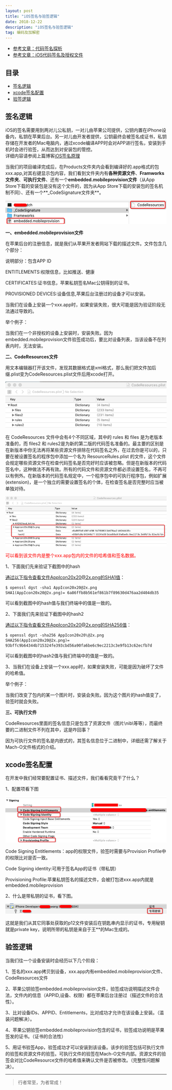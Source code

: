 ```yaml
---
layout: post
title: "iOS签名与验签逻辑"
date: 2018-12-22 
description: "iOS签名与验签逻辑"
tag: 编码及加解密
--- 
```





- [参考文章：代码签名探析](https://blog.csdn.net/youshaoduo/article/details/70842759)
- [参考文章：iOS代码签名及授权文件](https://www.jianshu.com/p/4aab15215fe7)



## 目录
* [签名逻辑](#content0)
* [xcode签名配置](#content1)
* [验签逻辑](#content3)




<!-- ************************************************ -->
## <a id="content1"></a>签名逻辑


iOS的签名需要用到两对儿公私钥，一对儿由苹果公司提供，公钥内置在iPhone设备内，私钥在苹果后台。另一对儿由开发者提供，公钥最终会被签名成证书，私钥存储在开发者的Mac电脑内，通过xcode编译APP时会对APP进行签名，安装到手机时会进行验签，从而达到对安装包的管控。     
详细内容请参阅上篇博客[iOS签名原理](https://jianghuhike.github.io/190102.html)     

当我们的项目编译完成后，在Products文件夹内会看到编译好的.app格式的包xxx.app,对其右键显示包内容，我们看到文件夹内有**各种资源文件**、**Framworks文件夹**、**可执行文件**、还有一个**embedded.mobileprovision文件**（从App Store下载的安装包是没有这个文件的，因为从App Store下载的安装包的签名机制不同）、还有一个**_CodeSignature文件夹**。

<img src="/images/encrypted/sign7.png" alt="img">


**一、embedded.mobileprovision文件**

在苹果后台的注册信息，就是我们从苹果开发者网站下载的描述文件。文件包含几个部分：

说明部分：包含APP ID

ENTITLEMENTS:权限信息，比如推送、健康

CERTIFICATES:证书信息，苹果私钥签名Mac公钥得到的证书。

PROVISIONED DEVICES:设备信息,苹果后台注册过的设备才可以安装。

当我们在设备上安装一个xxx.app时，如果安装失败，很大可能是因为验证阶段无法通过导致的。

举个例子：

当我们在一个非授权的设备上安装时，安装失败。因为embedded.mobileprovision文件验签成功后，要比对设备列表，当该设备不在列表内时，无法安装。


**二、CodeResources文件**

用文本编辑器打开该文件，发现其数据格式是xml格式，那么我们把文件加后缀.plist变为CodeResources.plist文件后用xcode打开。

<img src="/images/encrypted/sign8.png" alt="img">

在 CodeResources 文件中会有4个不同区域，其中的 rules 和 files 是为老版本准备的，而 files2 和 rules2是为新的第二版的代码签名准备的。最主要的区别是在新版本中你无法再将某些资源文件排除在代码签名之外，在过去你是可以的，只要在被设置签名的程序包中添加一个名为 ResourceRules.plist 的文件，这个文件会规定哪些资源文件在检查代码签名是否完好时应该被忽略。但是在新版本的代码签名中，这种做法不再有效。所有的代码文件和资源文件都必须设置签名，不再可以有例外。在新版本的代码签名规定中，一个程序包中的可执行程序包，例如扩展 (extension)，是一个独立的需要设置签名的个体，在检查签名是否完整时应当被单独对待。

<img src="/images/encrypted/sign9.png" alt="img">

<span style="color:red">可以看到该文件内是整个xxx.app包内的文件的哈希值和签名数据。</span>

1、下面我们先来验证下截图中的hash

通过以下指令查看文件AppIcon20x20@2x.png的SHA1值：
```
$ openssl dgst -sha1 AppIcon20x20@2x.png
SHA1(AppIcon20x20@2x.png)= 6a86ffb8b561ef861b7f89630d476aa2d404db35
```
可以看到截图中的hash值与我们终端中的值是一致的。

2、下面我们先来验证下截图中的hash2

通过以下指令查看文件AppIcon20x20@2x.png的SHA256值：
```
$ openssl dgst -sha256 AppIcon20x20\@2x.png
SHA256(AppIcon20x20@2x.png)= 93bffc9b64344b715324fe393cbd56a90fa6be6c9ec2213c3e9fb13c62ecfb7d
```
可以看到截图中的hash2值与我们终端中的值是一致的。

3、当我们在设备上安装一个xxx.app时，如果安装失败，可能是因为破坏了文件的哈希值。

举个例子：

当我们改变了包内的某一个图片时，安装会失败。因为这个图片的hash值变了，验签时就会失败。

**三、可执行文件**

CodeResources里面的签名信息只是包含了资源文件（图片\nib\等等），而最终要的二进制文件不列在其中，这是咋回事？

因为可执行文件的签名是内嵌式的，其签名信息位于二进制中，详细还需了解关于Mach-O文件格式的介绍。

<!-- ************************************************ -->
## <a id="content1"></a>xcode签名配置

在开发中我们经常要配置证书、描述文件，我们看看究竟干了什么？

1、配置项看下图

<img src="/images/encrypted/sign10.png" alt="img">

Code Signing Entitlements：app的权限文件，验签时需要与Provision Profile中的权限比对是否一致。

Code Signing identity:可用于签名App的证书（带私钥）

Provisioning Profile:苹果私钥签名的描述文件，会被打包进xxx.app内就是embedded.mobileprovision

2、什么是带私钥的证书，看下图。

<img src="/images/encrypted/sign11.png" alt="img">

这就是我们从其它同事处获取的p12文件安装后在钥匙串内显示的证书，专用秘钥就是private key，说明所带的私钥是来自于王**的Mac生成的。

<!-- ************************************************ -->
## <a id="content3"></a>验签逻辑


当我们往一个设备安装时会经历以下几个阶段：

1、签名的xxx.app拷贝到设备，xxx.app内有embedded.mobileprovision文件、CodeResources文件

2、苹果公钥验签embedded.mobileprovision文件，验签成功说明描述文件合法，文件内的信息（APPID,设备、权限）都在苹果后台注册过（描述文件的合法性）。

3、比对设备IDs、APPID、Entitlements，比对成功才允许在该设备上安装。（滥装问题解决）。

4、苹果公钥验签embedded.mobileprovision包含的证书，验签成功说明是苹果签发的证书。（证书的合法性）

5、用证书验签App，验签成功才可以安装到该设备。该步的验签包括可执行文件的验签和资源文件的验签。可执行文件的验签在Mach-O文件内部。资源文件的验签会对比CodeResource文件的哈希值来确认文件是否被修改。（完整性问题解决）。






----------
>  行者常至，为者常成！



